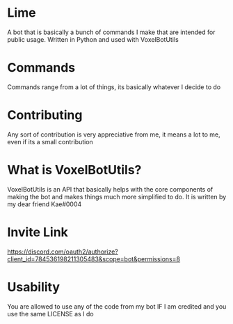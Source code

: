 # Lime
 A bot that is basically a bunch of commands I make that are intended for public usage. Written in Python and used with VoxelBotUtils

# Commands
Commands range from a lot of things, its basically whatever I decide to do

# Contributing
Any sort of contribution is very appreciative from me, it means a lot to me, even if its a small contribution

# What is VoxelBotUtils?
VoxelBotUtils is an API that basically helps with the core components of making the bot and makes things much more simplified to do. It is written by my dear friend Kae#0004

# Invite Link
https://discord.com/oauth2/authorize?client_id=784536198211305483&scope=bot&permissions=8

# Usability
You are allowed to use any of the code from my bot IF I am credited and you use the same LICENSE as I do
